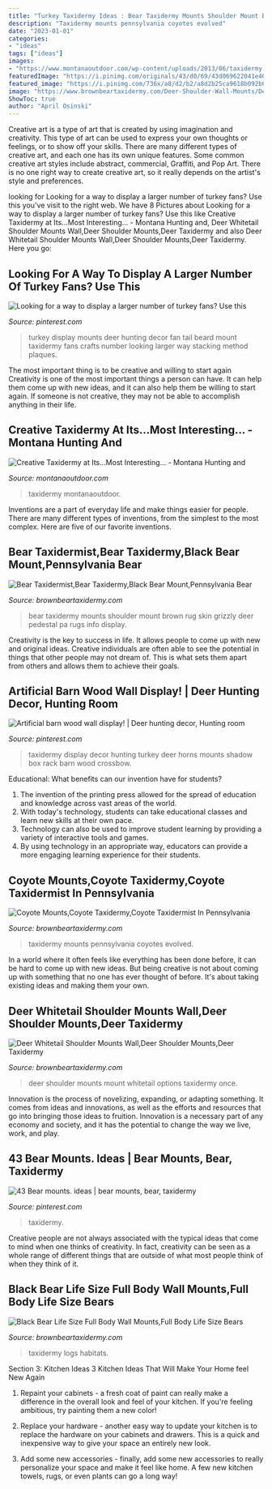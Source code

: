 ```yaml
---
title: "Turkey Taxidermy Ideas : Bear Taxidermy Mounts Shoulder Mount Brown Rug Skin Grizzly Deer Pedestal Pa Rugs Info Display"
description: "Taxidermy mounts pennsylvania coyotes evolved"
date: "2023-01-01"
categories:
- "ideas"
tags: ["ideas"]
images:
- "https://www.montanaoutdoor.com/wp-content/uploads/2013/06/taxidermy.jpg"
featuredImage: "https://i.pinimg.com/originals/43/d0/69/43d069622041e467ded5ae7d9ff65b51.jpg"
featured_image: "https://i.pinimg.com/736x/a8/d2/b2/a8d2b25ca9618b092b6ba2cd9d6ffb49.jpg"
image: "https://www.brownbeartaxidermy.com/Deer-Shoulder-Wall-Mounts/Deer-Shoulder-Mount-Whitetails.jpg"
ShowToc: true
author: "April Osinski"
---
```



Creative art is a type of art that is created by using imagination and creativity. This type of art can be used to express your own thoughts or feelings, or to show off your skills. There are many different types of creative art, and each one has its own unique features. Some common creative art styles include abstract, commercial, Graffiti, and Pop Art. There is no one right way to create creative art, so it really depends on the artist's style and preferences.

	

		
looking for Looking for a way to display a larger number of turkey fans? Use this you've visit to the right web. We have 8 Pictures about Looking for a way to display a larger number of turkey fans? Use this like Creative Taxidermy at Its…Most Interesting… - Montana Hunting and, Deer Whitetail Shoulder Mounts Wall,Deer Shoulder Mounts,Deer Taxidermy and also Deer Whitetail Shoulder Mounts Wall,Deer Shoulder Mounts,Deer Taxidermy. Here you go:
		
    
## Looking For A Way To Display A Larger Number Of Turkey Fans? Use This

<img loading=lazy src="https://i.pinimg.com/originals/43/d0/69/43d069622041e467ded5ae7d9ff65b51.jpg" onerror="this.onerror=null;this.src='https://tse3.mm.bing.net/th?id=OIP.CtlEnrRBrIFd6TPLxeEngAAAAA&amp;pid=15.1';" alt="Looking for a way to display a larger number of turkey fans? Use this">

_Source: pinterest.com_

>turkey display mounts deer hunting decor fan tail beard mount taxidermy fans crafts number looking larger way stacking method plaques. 

	

The most important thing is to be creative and willing to start again
Creativity is one of the most important things a person can have. It can help them come up with new ideas, and it can also help them be willing to start again. If someone is not creative, they may not be able to accomplish anything in their life.

    
## Creative Taxidermy At Its…Most Interesting… - Montana Hunting And

<img loading=lazy src="https://www.montanaoutdoor.com/wp-content/uploads/2013/06/taxidermy.jpg" onerror="this.onerror=null;this.src='https://tse1.mm.bing.net/th?id=OIP.DxrrzufjSli6YT-_5ovoVQHaEd&amp;pid=15.1';" alt="Creative Taxidermy at Its…Most Interesting… - Montana Hunting and">

_Source: montanaoutdoor.com_

>taxidermy montanaoutdoor. 

	

Inventions are a part of everyday life and make things easier for people. There are many different types of inventions, from the simplest to the most complex. Here are five of our favorite inventions.

    
## Bear Taxidermist,Bear Taxidermy,Black Bear Mount,Pennsylvania Bear

<img loading=lazy src="http://www.brownbeartaxidermy.com/images/Bear-Taxidermy-Shoulder-Mounts/Bear-Taxidermy-Shoulder-Mount-1-800w.jpg" onerror="this.onerror=null;this.src='https://tse3.mm.bing.net/th?id=OIP.IY8bnd8-5BihX8TA4-vZzgHaFj&amp;pid=15.1';" alt="Bear Taxidermist,Bear Taxidermy,Black Bear Mount,Pennsylvania Bear">

_Source: brownbeartaxidermy.com_

>bear taxidermy mounts shoulder mount brown rug skin grizzly deer pedestal pa rugs info display. 

	

Creativity is the key to success in life. It allows people to come up with new and original ideas. Creative individuals are often able to see the potential in things that other people may not dream of. This is what sets them apart from others and allows them to achieve their goals.

    
## Artificial Barn Wood Wall Display! | Deer Hunting Decor, Hunting Room

<img loading=lazy src="https://i.pinimg.com/736x/a8/d2/b2/a8d2b25ca9618b092b6ba2cd9d6ffb49.jpg" onerror="this.onerror=null;this.src='https://tse3.mm.bing.net/th?id=OIP.4lRROX6HP1kYBHgfwd7eLgHaJ3&amp;pid=15.1';" alt="Artificial barn wood wall display! | Deer hunting decor, Hunting room">

_Source: pinterest.com_

>taxidermy display decor hunting turkey deer horns mounts shadow box rack barn wood crossbow. 

	

Educational: What benefits can our invention have for students?
1. The invention of the printing press allowed for the spread of education and knowledge across vast areas of the world.
2. With today's technology, students can take educational classes and learn new skills at their own pace.
3. Technology can also be used to improve student learning by providing a variety of interactive tools and games.
4. By using technology in an appropriate way, educators can provide a more engaging learning experience for their students.

    
## Coyote Mounts,Coyote Taxidermy,Coyote Taxidermist In Pennsylvania

<img loading=lazy src="https://www.brownbeartaxidermy.com/Coyote-Taxidermy-Mounts/Coyote-Taxidermy-Mount-Pennsylvania.jpg" onerror="this.onerror=null;this.src='https://tse2.mm.bing.net/th?id=OIP.SDhjsOmPgWxDNuQu8cWPJAHaJ4&amp;pid=15.1';" alt="Coyote Mounts,Coyote Taxidermy,Coyote Taxidermist In Pennsylvania">

_Source: brownbeartaxidermy.com_

>taxidermy mounts pennsylvania coyotes evolved. 

	

In a world where it often feels like everything has been done before, it can be hard to come up with new ideas. But being creative is not about coming up with something that no one has ever thought of before. It's about taking existing ideas and making them your own.

    
## Deer Whitetail Shoulder Mounts Wall,Deer Shoulder Mounts,Deer Taxidermy

<img loading=lazy src="https://www.brownbeartaxidermy.com/Deer-Shoulder-Wall-Mounts/Deer-Shoulder-Mount-Whitetails.jpg" onerror="this.onerror=null;this.src='https://tse3.mm.bing.net/th?id=OIP.dZJtx9CD7cr2YtXXB2xrugHaIh&amp;pid=15.1';" alt="Deer Whitetail Shoulder Mounts Wall,Deer Shoulder Mounts,Deer Taxidermy">

_Source: brownbeartaxidermy.com_

>deer shoulder mounts mount whitetail options taxidermy once. 

	

Innovation is the process of novelizing, expanding, or adapting something. It comes from ideas and innovations, as well as the efforts and resources that go into bringing those ideas to fruition. Innovation is a necessary part of any economy and society, and it has the potential to change the way we live, work, and play.

    
## 43 Bear Mounts. Ideas | Bear Mounts, Bear, Taxidermy

<img loading=lazy src="https://i.pinimg.com/474x/70/eb/91/70eb912df88493cfb8754512e0196e0f--taxidermy-bears.jpg" onerror="this.onerror=null;this.src='https://tse2.mm.bing.net/th?id=OIP.-0zIDguQCZqVDGrOYXCSmwAAAA&amp;pid=15.1';" alt="43 Bear mounts. ideas | bear mounts, bear, taxidermy">

_Source: pinterest.com_

>taxidermy. 

	

Creative people are not always associated with the typical ideas that come to mind when one thinks of creativity. In fact, creativity can be seen as a whole range of different things that are outside of what most people think of when they think of it.

    
## Black Bear Life Size Full Body Wall Mounts,Full Body Life Size Bears

<img loading=lazy src="http://www.brownbeartaxidermy.com/Black-Bear-Full-Body-Wall-Mounts/Black-Bear-Full-Body-Mount-Wall-Rock.jpg" onerror="this.onerror=null;this.src='https://tse2.mm.bing.net/th?id=OIP.XNU0OxdaRkdDOQU3WWATRwHaIy&amp;pid=15.1';" alt="Black Bear Life Size Full Body Wall Mounts,Full Body Life Size Bears">

_Source: brownbeartaxidermy.com_

>taxidermy logs habitats. 

	

Section 3: Kitchen Ideas
3 Kitchen Ideas That Will Make Your Home feel New Again
1. Repaint your cabinets - a fresh coat of paint can really make a difference in the overall look and feel of your kitchen. If you're feeling ambitious, try painting them a new color!

2. Replace your hardware - another easy way to update your kitchen is to replace the hardware on your cabinets and drawers. This is a quick and inexpensive way to give your space an entirely new look.

3. Add some new accessories - finally, add some new accessories to really personalize your space and make it feel like home. A few new kitchen towels, rugs, or even plants can go a long way!

